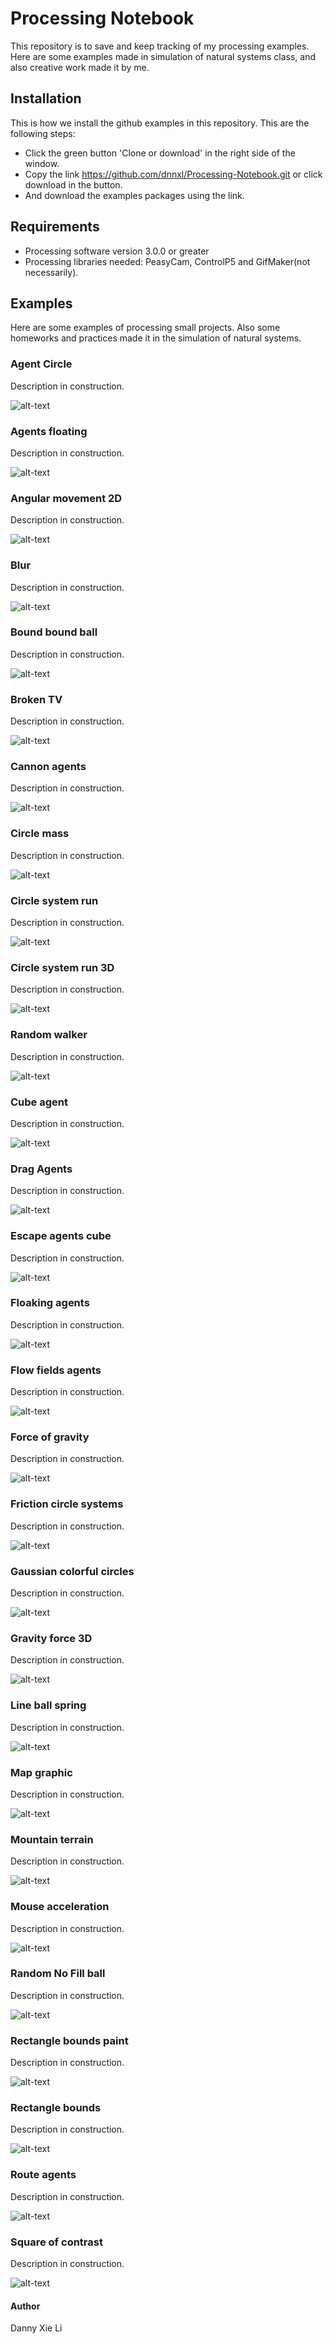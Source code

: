 # Processing Notebook
This repository is to save and keep tracking of my processing examples. Here are some examples made in simulation of natural systems class, and also creative work made it by me. 



## Installation
This is how we install the github examples in this repository. This are the following steps:
* Click the green button 'Clone or download' in the right side of the window. 
* Copy the link https://github.com/dnnxl/Processing-Notebook.git or click download in the button.
* And download the examples packages using the link.

## Requirements
* Processing software version 3.0.0 or greater
* Processing libraries needed: PeasyCam, ControlP5 and GifMaker(not necessarily).

## Examples
Here are some examples of processing small projects. Also some homeworks and practices made it in the simulation of natural systems.

### Agent Circle
Description in construction. 

![alt-text](https://github.com/dnnxl/Processing-Notebook/blob/master/Images/Agents%20circle.gif)

### Agents floating
Description in construction. 

![alt-text](https://github.com/dnnxl/Processing-Notes/blob/master/Images/Agents%20floating.gif)

### Angular movement 2D
Description in construction. 

![alt-text](https://github.com/dnnxl/Processing-Notebook/blob/master/Images/Angular%20movement%202D.gif)

### Blur
Description in construction. 

![alt-text](https://github.com/dnnxl/Processing-Notes/blob/master/Images/Blur.gif)

### Bound bound ball
Description in construction. 

![alt-text](https://github.com/dnnxl/Processing-Notes/blob/master/Images/Bound%20bound%20ball.gif)

### Broken TV
Description in construction.

![alt-text](https://github.com/dnnxl/Processing-Notes/blob/master/Images/Broken%20TV.gif)

### Cannon agents
Description in construction.

![alt-text](https://github.com/dnnxl/Processing-Notebook/blob/master/Images/Cannon%20agents.gif)

### Circle mass
Description in construction. 

![alt-text](https://github.com/dnnxl/Processing-Notebook/blob/master/Images/Circle%20mass.gif)

### Circle system run
Description in construction. 

![alt-text](https://github.com/dnnxl/Processing-Notes/blob/master/Images/Circle%20system%20run.gif)

### Circle system run 3D
Description in construction. 

![alt-text](https://github.com/dnnxl/Processing-Notes/blob/master/Images/Circle%20run%20system%203D.gif)

### Random walker
Description in construction. 

![alt-text](https://github.com/dnnxl/Processing-Notebook/blob/master/Images/Random%20walker.gif)

### Cube agent	
Description in construction. 

![alt-text](https://github.com/dnnxl/Processing-Notebook/blob/master/Images/Cube%20agent.gif)

### Drag Agents	
Description in construction. 

![alt-text](https://github.com/dnnxl/Processing-Notebook/blob/master/Images/Drag%20Agents.gif)

### Escape agents cube
Description in construction. 

![alt-text](https://github.com/dnnxl/Processing-Notebook/blob/master/Images/Escape%20agents%20cube.gif)

### Floaking agents
Description in construction. 

![alt-text](https://github.com/dnnxl/Processing-Notebook/blob/master/Images/Floaking%20agents.gif)

### Flow fields agents
Description in construction. 

![alt-text](https://github.com/dnnxl/Processing-Notebook/blob/master/Images/Flow%20fields%20agents.gif)

### Force of gravity
Description in construction. 

![alt-text](https://github.com/dnnxl/Processing-Notebook/blob/master/Images/Force%20of%20gravity.gif)

### Friction circle systems
Description in construction. 

![alt-text](https://github.com/dnnxl/Processing-Notebook/blob/master/Images/Friction%20circle%20system.gif)


### Gaussian colorful circles
Description in construction. 

![alt-text](https://github.com/dnnxl/Processing-Notebook/blob/master/Images/Gaussian%20colorful%20circles.gif)

### Gravity force 3D
Description in construction. 

![alt-text](https://github.com/dnnxl/Processing-Notebook/blob/master/Images/Gravity%20force.gif)

### Line ball spring
Description in construction. 

![alt-text](https://github.com/dnnxl/Processing-Notebook/blob/master/Images/Line%20ball%20spring.gif)

### Map graphic
Description in construction. 

![alt-text](https://github.com/dnnxl/Processing-Notebook/blob/master/Images/Map%20graphic.gif)

### Mountain terrain
Description in construction. 

![alt-text](https://github.com/dnnxl/Processing-Notebook/blob/master/Images/Mountain%20terrain.gif)

### Mouse acceleration
Description in construction. 

![alt-text](https://github.com/dnnxl/Processing-Notebook/blob/master/Images/Mouse%20acceleration.gif)

### Random No Fill ball
Description in construction.

![alt-text](https://github.com/dnnxl/Processing-Notebook/blob/master/Images/Random%20No%20Fill%20ball.gif)

### Rectangle bounds paint
Description in construction. 

![alt-text](https://github.com/dnnxl/Processing-Notebook/blob/master/Images/Rectangle%20bounds%20paint.gif)

### Rectangle bounds
Description in construction. 

![alt-text](https://github.com/dnnxl/Processing-Notebook/blob/master/Images/Rectangle%20bounds.gif)

### Route agents
Description in construction. 

![alt-text](https://github.com/dnnxl/Processing-Notebook/blob/master/Images/Route%20agents.gif)

### Square of contrast
Description in construction. 

![alt-text](https://github.com/dnnxl/Processing-Notebook/blob/master/Images/Square%20of%20contrast.gif)


#### Author
Danny Xie Li
